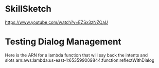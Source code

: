 # SkillSketch
https://www.youtube.com/watch?v=EZSx3zNZOaU

# Testing Dialog Management
Here is the ARN for a lambda function that will say back the intents and slots
arn:aws:lambda:us-east-1:653599009844:function:reflectWithDialog
